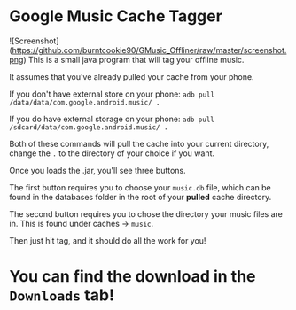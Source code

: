 Google Music Cache Tagger
==================================

![Screenshot] (https://github.com/burntcookie90/GMusic_Offliner/raw/master/screenshot.png)
This is a small java program that will tag your offline music.

It assumes that you've already pulled your cache from your phone.

If you don't have external store on your phone:
	`adb pull /data/data/com.google.android.music/ .`
	
If you do have external storage on your phone:
	`adb pull /sdcard/data/com.google.android.music/ .`

Both of these commands will pull the cache into your current directory, change the `.` to the directory of your choice if you want.

Once you loads the .jar, you'll see three buttons.

The first button requires you to choose your `music.db` file, which can be found in the databases folder in the root of your **pulled** cache directory.

The second button requires you to chose the directory your music files are in. This is found under caches -> `music`. 

Then just hit tag, and it should do all the work for you!



You can find the download in the `Downloads` tab!
==================================================
